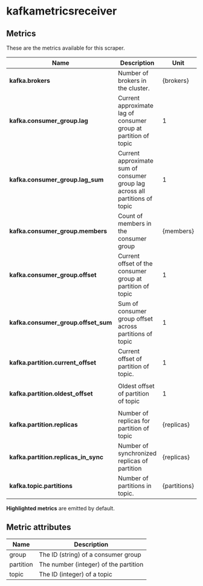 [comment]: <> (Code generated by mdatagen. DO NOT EDIT.)

# kafkametricsreceiver

## Metrics

These are the metrics available for this scraper.

| Name | Description | Unit | Type | Attributes |
| ---- | ----------- | ---- | ---- | ---------- |
| **kafka.brokers** | Number of brokers in the cluster. | {brokers} | Gauge(Int) | <ul> </ul> |
| **kafka.consumer_group.lag** | Current approximate lag of consumer group at partition of topic | 1 | Gauge(Int) | <ul> <li>group</li> <li>topic</li> <li>partition</li> </ul> |
| **kafka.consumer_group.lag_sum** | Current approximate sum of consumer group lag across all partitions of topic | 1 | Gauge(Int) | <ul> <li>group</li> <li>topic</li> </ul> |
| **kafka.consumer_group.members** | Count of members in the consumer group | {members} | Gauge(Int) | <ul> <li>group</li> </ul> |
| **kafka.consumer_group.offset** | Current offset of the consumer group at partition of topic | 1 | Gauge(Int) | <ul> <li>group</li> <li>topic</li> <li>partition</li> </ul> |
| **kafka.consumer_group.offset_sum** | Sum of consumer group offset across partitions of topic | 1 | Gauge(Int) | <ul> <li>group</li> <li>topic</li> </ul> |
| **kafka.partition.current_offset** | Current offset of partition of topic. | 1 | Gauge(Int) | <ul> <li>topic</li> <li>partition</li> </ul> |
| **kafka.partition.oldest_offset** | Oldest offset of partition of topic | 1 | Gauge(Int) | <ul> <li>topic</li> <li>partition</li> </ul> |
| **kafka.partition.replicas** | Number of replicas for partition of topic | {replicas} | Gauge(Int) | <ul> <li>topic</li> <li>partition</li> </ul> |
| **kafka.partition.replicas_in_sync** | Number of synchronized replicas of partition | {replicas} | Gauge(Int) | <ul> <li>topic</li> <li>partition</li> </ul> |
| **kafka.topic.partitions** | Number of partitions in topic. | {partitions} | Gauge(Int) | <ul> <li>topic</li> </ul> |

**Highlighted metrics** are emitted by default.

## Metric attributes

| Name | Description |
| ---- | ----------- |
| group | The ID (string) of a consumer group |
| partition | The number (integer) of the partition |
| topic | The ID (integer) of a topic |
